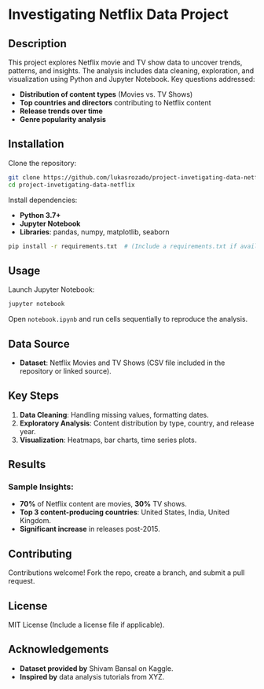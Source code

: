 # Investigating Netflix Data Project

## Description
This project explores Netflix movie and TV show data to uncover trends, patterns, and insights. The analysis includes data cleaning, exploration, and visualization using Python and Jupyter Notebook. Key questions addressed:

- **Distribution of content types** (Movies vs. TV Shows)
- **Top countries and directors** contributing to Netflix content
- **Release trends over time**
- **Genre popularity analysis**

## Installation
Clone the repository:

```bash
git clone https://github.com/lukasrozado/project-invetigating-data-netflix.git
cd project-invetigating-data-netflix
```

Install dependencies:

- **Python 3.7+**
- **Jupyter Notebook**
- **Libraries**: pandas, numpy, matplotlib, seaborn

```bash
pip install -r requirements.txt  # (Include a requirements.txt if available)
```

## Usage
Launch Jupyter Notebook:

```bash
jupyter notebook
```

Open `notebook.ipynb` and run cells sequentially to reproduce the analysis.

## Data Source
- **Dataset**: Netflix Movies and TV Shows (CSV file included in the repository or linked source).

## Key Steps
1. **Data Cleaning**: Handling missing values, formatting dates.
2. **Exploratory Analysis**: Content distribution by type, country, and release year.
3. **Visualization**: Heatmaps, bar charts, time series plots.

## Results

### Sample Insights:
- **70%** of Netflix content are movies, **30%** TV shows.
- **Top 3 content-producing countries**: United States, India, United Kingdom.
- **Significant increase** in releases post-2015.

## Contributing
Contributions welcome! Fork the repo, create a branch, and submit a pull request.

## License
MIT License (Include a license file if applicable).

## Acknowledgements
- **Dataset provided by** Shivam Bansal on Kaggle.
- **Inspired by** data analysis tutorials from XYZ.
